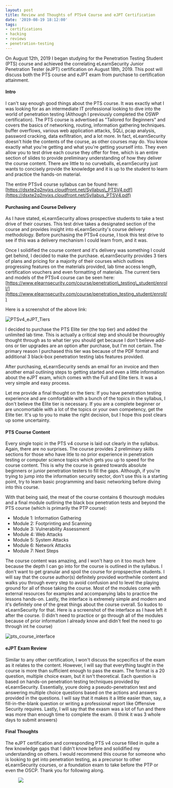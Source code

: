 ```yaml
---
layout: post
title: Review and Thoughts of PTSv4 Course and eJPT Certification
date: '2019-08-19 18:12:00'
tags:
- certifications
- hacking
- reviews
- penetration-testing
---
```


On August 12th, 2019 I began studying for the Penetration Testing Student (PTS) course and achieved the correlating eLearnSecurity Junior Penetration Tester (eJPT) certification on August 18th, 2019. This post will discuss both the PTS course and eJPT exam from purchase to certification attainment.

<!--kg-card-end: markdown--><!--kg-card-begin: markdown-->
#### Intro
<!--kg-card-end: markdown-->

I can't say enough good things about the PTS course. It was exactly what I was looking for as an intermediate IT professional looking to dive into the world of penetration testing (Although I previously completed the OSWP certification). The PTS course is advertised as "Tailored for Beginners" and covers the basics of networking, routing, information gathering techniques. buffer overflows, various web application attacks, SQLi, pcap analysis, password cracking, data exfiltration, and a lot more. In fact, eLearnSecurity doesn't hide the contents of the course, as other courses may do. You know exactly what you're getting and what you're getting yourself into. They even allow you to test drive each course they offer for free, which is an entire section of slides to provide preliminary understanding of how they deliver the course content. There are little to no curveballs, eLearnSecurity just wants to concisely provide the knowledge and it is up to the student to learn and practice the hands-on material.  
  
The entire PTSv4 course syllabus can be found here: [https://dsxte2q2nyjxs.cloudfront.net/Syllabus\_PTSV4.pdf](https://dsxte2q2nyjxs.cloudfront.net/Syllabus_PTSV4.pdf)

<!--kg-card-begin: markdown-->
#### Purchasing and Course Delivery
<!--kg-card-end: markdown--><!--kg-card-begin: markdown-->

As I have stated, eLearnSecurity allows prospective students to take a test drive of their courses. This test drive takes a designated section of the course and provides insight into eLearnSecurity's course delivery methodology. Before purchasing the PTSv4 course, I took this test drive to see if this was a delivery mechanism I could learn from, and it was.

Once I solidified the course content and it's delivery was something I could get behind, I decided to make the purchase. eLearnSecurity provides 3 tiers of plans and pricing for a majority of their courses which outlines progressing features on the materials provided, lab time access length, certification vouchers and even formatting of materials. The current tiers and models of the PTSv4 course can be seen here: [https://www.elearnsecurity.com/course/penetration\_testing\_student/enroll/](https://www.elearnsecurity.com/course/penetration_testing_student/enroll/)

Here is a screenshot of the above link:

![PTSv4_eJPT_Tiers](/content/images/2019/12/PTSv4_eJPT_Tiers.png)

I decided to purchase the PTS Elite tier (the top tier) and added the unlimited lab time. This is actually a critical step and should be thouroughly thought through as to what tier you should get because I don't believe add-ons or tier upgrades are an option after purchase, but I'm not certain. The primary reason I purchased this tier was because of the PDF format and additional 3 black-box penetration testing labs features provided.

After purchasing, eLearnSecurity sends an email for an invoice and then another email outlining steps to getting started and even a little information about the eJPT exam, which comes with the Full and Elite tiers. It was a very simple and easy process.

Let me provide a final thought on the tiers: If you have penetration testing experience and are comfortable with a bunch of the topics in the syllabus, I don't believe the Elite tier is necessary. If you are a complete beginner or are uncomortable with a lot of the topics or your own competency, get the Elite tier. It's up to you to make the right decision, but I hope this post clears up some uncertainty.

<!--kg-card-end: markdown--><!--kg-card-begin: markdown-->
#### PTS Course Content
<!--kg-card-end: markdown--><!--kg-card-begin: markdown-->

Every single topic in the PTS v4 course is laid out clearly in the syllabus. Again, there are no surprises. The course provides 2 preliminary skills sections for those who have litle to no prior experience in penetration testing or computer science topics which gets you up to speed for the course content. This is why the course is geared towards absolute beginners or junior penetration testers to fill the gaps. Although, if you're trying to jump into the information security sector, don't use this is a starting point, try to learn basic programming and basic networking before diving into this course.

With that being said, the meat of the course contains 6 thourough modules and a final module outlining the black box penetration tests and beyond the PTS course (which is primarily the PTP course):

- Module 1: Information Gathering
- Module 2: Footprinting and Scanning
- Module 3: Vulnerability Assessment
- Module 4: Web Attacks
- Module 5: System Attacks
- Module 6: Network Attacks
- Module 7: Next Steps

The course content was amazing, and I won't harp on it too much here because the depth I can go into for the course is outlined in the syllabus. I don't want to get granular and spoil the course for propspective students. I will say that the course author(s) definitely provided worthwhile content and walks you through every step to avoid confusion and to level the playing ground for all of those taking the course. Most of the modules come with external resources for examples and accompanying labs to practice the lessons hands-on. Lastly, the interface is extremely simple and modern and it's definitely one of the great things about the course overall. So kudos to eLearnSecurity for that. Here is a screenshot of the interface as I have left it after the course. (I didn't need to practice or go through all of the modules because of prior information I already know and didn't feel the need to go through int he course)

![pts_course_interface](/content/images/2019/12/pts_course_interface.png)

<!--kg-card-end: markdown--><!--kg-card-begin: markdown-->
#### eJPT Exam Review
<!--kg-card-end: markdown--><!--kg-card-begin: markdown-->

Similar to any other certification, I won't discuss the scpecifics of the exam as it relates to the content. However, I will say that everything taught in the course is more than sufficient enough to pass the exam. The format is a 20 question, multiple choice exam, but it isn't theoretical. Each question is based on hands-on penetration testing techniques provided by eLearnSecurity. Essentially, youre doing a pseudo-penetration test and answering multiple choice questions based on the actions and answers provided in the questions. I will say that it makes it a little easier than, say, a fill-in-the-blank question or writing a professional report like Offensive Security requires. Lastly, I will say that the exasm was a lot of fun and there was more than enough time to complete the exam. (I think it was 3 whole days to submit answers)

<!--kg-card-end: markdown--><!--kg-card-begin: markdown-->
#### Final Thoughts
<!--kg-card-end: markdown-->

The eJPT certification and corresponding PTS v4 course filled in quite a few knowledge gaps that I didn't know before and solidified my understanding on others. I would recommend this course for someone who is looking to get into penetration testing, as a precursor to other eLearnSecurity courses, or a foundation exam to take before the PTP or even the OSCP. Thank you for following along.

<figure class="kg-card kg-image-card"><img src="/content/images/2019/12/eJPT-Cert.png" class="kg-image"></figure>